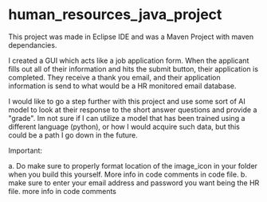 # human_resources_java_project

This project was made in Eclipse IDE and was a Maven Project with maven dependancies.

I created a GUI which acts like a job application form. When the applicant fills out all of their information and hits the submit button, their application is completed. They receive a thank you email, and their application information is send to what would be a HR monitored email database.

I would like to go a step further with this project and use some sort of AI model to look at their response to the short answer questions and provide a "grade". Im not sure if I can utilize a model that has been trained using a different language (python), or how I would acquire such data, but this could be a path I go down in the future.

Important: 

a. Do make sure to properly format location of the image_icon in your folder when you build this yourself. More info in code comments in code file.
b. make sure to enter your email address and password you want being the HR file. more info in code comments

